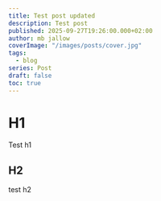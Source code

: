 ```yaml
---
title: Test post updated
description: Test post
published: 2025-09-27T19:26:00.000+02:00
author: mb jallow
coverImage: "/images/posts/cover.jpg"
tags:
  - blog
series: Post
draft: false
toc: true
---
```

# H1

Test h1

## H2

test h2
